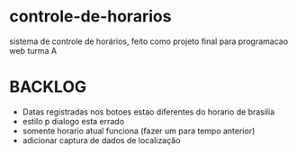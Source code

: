 # controle-de-horarios

sistema de controle de horários, feito como projeto final para programacao web turma A

# BACKLOG

- Datas registradas nos botoes estao diferentes do horario de brasilia
- estilo p dialogo esta errado
- somente horario atual funciona (fazer um para tempo anterior)
- adicionar captura de dados de localização 